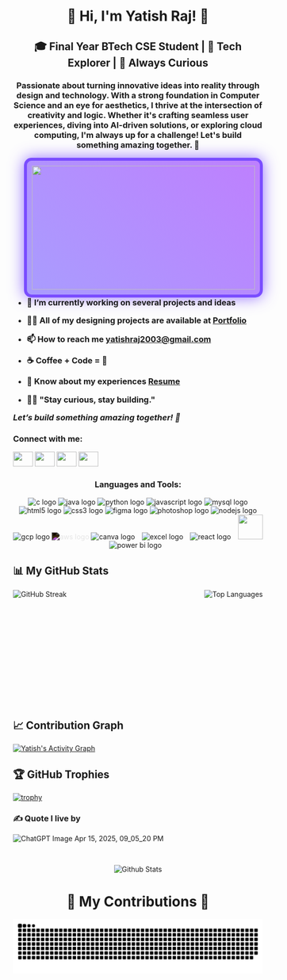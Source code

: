 <h1 align="center">🚀 Hi, I'm Yatish Raj! 👋</h1>
<h2 align="center">🎓 Final Year BTech CSE Student | 🚀 Tech Explorer | 🎯 Always Curious  </h2>

<h3 align="center"><p align="center">Passionate about turning innovative ideas into reality through design and technology. With a strong foundation in Computer Science and an eye for aesthetics, I thrive at the intersection of creativity and logic. Whether it's crafting seamless user experiences, diving into AI-driven solutions, or exploring cloud computing, I'm always up for a challenge! Let's build something amazing together. 🚀</p></h3>

<img align="right" style="display: block; -webkit-user-select: none; margin: auto; cursor: zoom-in; border: 6px solid #7a4dff; box-shadow: 0 0 30px rgba(122, 79, 255, 0.8); background: linear-gradient(45deg, rgba(113, 92, 255, 0.6), rgba(148, 44, 255, 0.6)); border-radius: 15px; padding: 10px;" src="https://user-images.githubusercontent.com/74038190/225813708-98b745f2-7d22-48cf-9150-083f1b00d6c9.gif" width="450" height="250">

<h3 align="left">

- 🌱 I’m currently working on several projects and ideas

- 👨‍💻 All of my designing projects are available at [Portfolio](https://drive.google.com/file/d/1irkssPgRuYz-XByw8WUH79xvFMWSujKQ/view?usp=drive_link)

- 📫 How to reach me **yatishraj2003@gmail.com**
- ☕ Coffee + Code = 💙  

- 📄 Know about my experiences [Resume](https://drive.google.com/file/d/1_PTAkpphVJWWlZZAkaWRyDMHjPsno2-I/view?usp=drive_link)
- 🧘‍♂️ "Stay curious, stay building."

*Let’s build something amazing together! 🚀*
</h3>

<h3 align="left">Connect with me:</h3>
<p align="left">
<a href="https://twitter.com/the_yatish_raj" target="blank"><img src="https://raw.githubusercontent.com/rahuldkjain/github-profile-readme-generator/master/src/images/icons/Social/twitter.svg" height="30" width="40" /></a>
<a href="https://www.linkedin.com/in/yatish-raj-73a4981a7/" target="blank"><img src="https://raw.githubusercontent.com/rahuldkjain/github-profile-readme-generator/master/src/images/icons/Social/linked-in-alt.svg" height="30" width="40" /></a>
<a href="https://instagram.com/akayatish" target="blank"><img src="https://raw.githubusercontent.com/rahuldkjain/github-profile-readme-generator/master/src/images/icons/Social/instagram.svg" height="30" width="40" /></a>
<a href="https://www.leetcode.com/its_yatish_raj" target="blank"><img src="https://raw.githubusercontent.com/rahuldkjain/github-profile-readme-generator/master/src/images/icons/Social/leet-code.svg" height="30" width="40" /></a>
</p>

<h3 align="center">Languages and Tools:</h3>
<p align="center">
  <img src="https://cdn.jsdelivr.net/gh/devicons/devicon/icons/c/c-original.svg" height="40" alt="c logo"  />
  <img src="https://cdn.jsdelivr.net/gh/devicons/devicon/icons/java/java-original.svg" height="40" alt="java logo"  />
  <img src="https://cdn.jsdelivr.net/gh/devicons/devicon/icons/python/python-original.svg" height="40" alt="python logo"  />
  <img src="https://cdn.jsdelivr.net/gh/devicons/devicon/icons/javascript/javascript-original.svg" height="40" alt="javascript logo"  />
  <img src="https://cdn.jsdelivr.net/gh/devicons/devicon/icons/mysql/mysql-original.svg" height="40" alt="mysql logo"  />
  <img src="https://cdn.jsdelivr.net/gh/devicons/devicon/icons/html5/html5-original.svg" height="40" alt="html5 logo"  />
  <img src="https://cdn.jsdelivr.net/gh/devicons/devicon/icons/css3/css3-original.svg" height="40" alt="css3 logo"  />
  <img src="https://cdn.jsdelivr.net/gh/devicons/devicon/icons/figma/figma-original.svg" height="40" alt="figma logo"  />
  <img src="https://cdn.jsdelivr.net/gh/devicons/devicon/icons/photoshop/photoshop-original.svg" height="40" alt="photoshop logo"  />
  <img src="https://cdn.jsdelivr.net/gh/devicons/devicon/icons/nodejs/nodejs-original.svg" height="40" alt="nodejs logo" />
  <img src="https://cdn.jsdelivr.net/gh/devicons/devicon/icons/googlecloud/googlecloud-original.svg" height="40" alt="gcp logo" />
  <img src="https://upload.wikimedia.org/wikipedia/commons/9/93/Amazon_Web_Services_Logo.svg" height="40" alt="aws logo" style="filter: invert(1);" />
  <img src="https://cdn.jsdelivr.net/gh/devicons/devicon/icons/canva/canva-original.svg" height="40" alt="canva logo" title="Canva" style="margin-right: 10px;" />
  <img src="https://upload.wikimedia.org/wikipedia/commons/7/73/Microsoft_Excel_2013-2019_logo.svg" height="40" alt="excel logo" title="Microsoft Excel" style="margin-right: 10px;" />
  <img src="https://cdn.jsdelivr.net/gh/devicons/devicon/icons/react/react-original.svg" height="40" alt="react logo" title="React" style="margin-right: 10px;" />
  <img src="https://upload.wikimedia.org/wikipedia/commons/9/91/Octicons-mark-github.svg" width="50" height="50">
  <img src="https://upload.wikimedia.org/wikipedia/commons/c/cf/New_Power_BI_Logo.svg" height="40" alt="power bi logo" title="Power BI" style="margin-right: 10px;" />

</p>

## 📊 My GitHub Stats

<div align="center">
  <a href="https://git.io/streak-stats">
    <img src="https://streak-stats.demolab.com?user=Yatish-369&theme=midnight-purple&border_radius=5.6&card_width=320" alt="GitHub Streak" height="230" align="left"/>
  </a>
  
  <a href="https://github.com/Yatish-369/github-readme-stats">
    <img src="https://github-readme-stats.vercel.app/api/top-langs?username=Yatish-369&locale=en&hide_title=false&layout=compact&card_width=230&langs_count=5&theme=midnight-purple&hide_border=false" height="230" alt="Top Languages" align="right"/>
  </a>
</div>

<br clear="both"/>


## 📈 Contribution Graph

[![Yatish's Activity Graph](https://github-readme-activity-graph.vercel.app/graph?username=Yatish-369&theme=github-compact)](https://github.com/Ashutosh00710/github-readme-activity-graph)



## 🏆 GitHub Trophies

[![trophy](https://github-profile-trophy.vercel.app/?username=ryo-ma&theme=onedark)](https://github.com/ryo-ma/github-profile-trophy)


### ✍️ Quote I live by

![ChatGPT Image Apr 15, 2025, 09_05_20 PM](https://github.com/user-attachments/assets/9dcc08d9-4958-40cb-b470-2c55406fe09d)

<br clear="both">

<p align="center"> 
  <img src="https://raw.githubusercontent.com/mayhemantt/mayhemantt/Update/svg/Bottom.svg" alt="Github Stats" /> 
</p>

<div align="center">
    <h1>🐍 My Contributions 🐍</h1>
    <picture>
      <source
        media="(prefers-color-scheme: dark)"
        srcset="https://raw.githubusercontent.com/platane/snk/output/github-contribution-grid-snake-dark.svg" />
      <source
        media="(prefers-color-scheme: light)"
        srcset="https://raw.githubusercontent.com/platane/snk/output/github-contribution-grid-snake.svg" />
      <img
        alt="github contribution grid snake animation"
        src="https://raw.githubusercontent.com/platane/snk/output/github-contribution-grid-snake.svg" />
    </picture>
</div>
